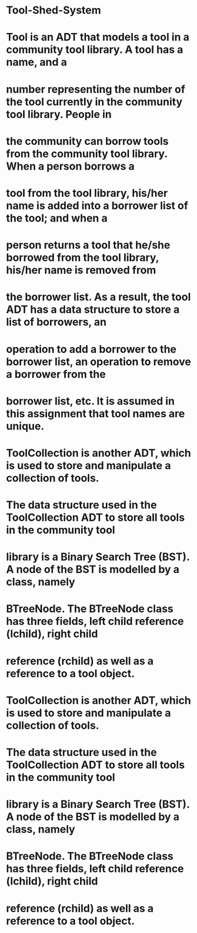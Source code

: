 # Tool-Shed-System
# Tool is an ADT that models a tool in a community tool library. A tool has a name, and a 
# number representing the number of the tool currently in the community tool library. People in 
# the community can borrow tools from the community tool library. When a person borrows a 
# tool from the tool library, his/her name is added into a borrower list of the tool; and when a 
# person returns a tool that he/she borrowed from the tool library, his/her name is removed from 
# the borrower list. As a result, the tool ADT has a data structure to store a list of borrowers, an 
# operation to add a borrower to the borrower list, an operation to remove a borrower from the 
# borrower list, etc.  It is assumed in this assignment that tool names are unique.  
# ToolCollection is another ADT, which is used to store and manipulate a collection of tools.  
# The data structure used in the ToolCollection ADT to store all tools in the community tool 
# library is a Binary Search Tree (BST). A node of the BST is modelled by a class, namely 
# BTreeNode. The BTreeNode class has three fields, left child reference (lchild), right child 
# reference (rchild) as well as a reference to a tool object.  

# ToolCollection is another ADT, which is used to store and manipulate a collection of tools.  
# The data structure used in the ToolCollection ADT to store all tools in the community tool 
# library is a Binary Search Tree (BST). A node of the BST is modelled by a class, namely 
# BTreeNode. The BTreeNode class has three fields, left child reference (lchild), right child 
# reference (rchild) as well as a reference to a tool object. 
